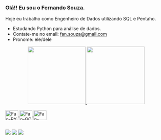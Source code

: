 ### Olá!! Eu sou o Fernando Souza.
 Hoje eu trabalho como Engenheiro de Dados utilizando SQL e Pentaho.
- Estudando Python para análise de dados.
- Contate-me no email: fan.souza@gmail.com
- Pronome: ele/dele



<div align="center">
  <a href="https://github.com/fansouza">
  <img height="180em" src="https://github-readme-stats.vercel.app/api?username=fansouza&show_icons=true&theme=dark&include_all_commits=true&count_private=true"/>
  <img height="180em" src="https://github-readme-stats.vercel.app/api/top-langs/?username=fansouza&layout=compact&langs_count=7&theme=dark"/>
</div>
<div style="display: inline_block"><br>
  <img align="center" alt="Fan-PY" height="30" width="40" src="https://cdn.jsdelivr.net/gh/devicons/devicon/icons/python/python-original.svg" />
  <img align="center" alt="Fan-GC" height="30" width="40" src="https://cdn.jsdelivr.net/gh/devicons/devicon/icons/googlecloud/googlecloud-original.svg" />   <img align="center" alt="Fan-MSSQL" height="30" width="40" src="https://cdn.jsdelivr.net/gh/devicons/devicon/icons/microsoftsqlserver/microsoftsqlserver-plain-wordmark.svg" />                     
</div>
 
  ##
  
<div> 
   
  <a href = "mailto:fansouza@gmail.com"><img src="https://img.shields.io/badge/-Gmail-%23333?style=for-the-badge&logo=gmail&logoColor=white" target="_blank"></a>
  <a href="https://www.linkedin.com/in/https://www.linkedin.com/in/fernando-souza-868b5a2a/" target="_blank"><img src="https://img.shields.io/badge/-LinkedIn-%230077B5?style=for-the-badge&logo=linkedin&logoColor=white" target="_blank"></a>
  <a href="https://instagram.com/fansouza" target="_blank"><img src="https://img.shields.io/badge/-Instagram-%23E4405F?style=for-the-badge&logo=instagram&logoColor=white" target="_blank"></a>
 
</div>
